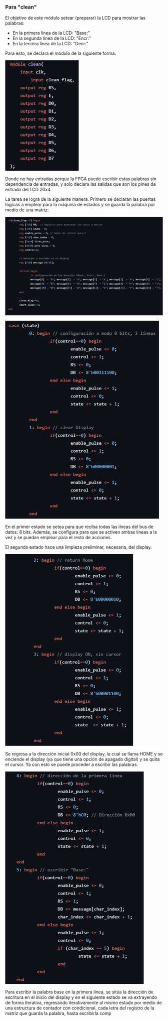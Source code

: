 ### Para "clean"

El objetivo de este módulo setear (preparar) la LCD para mostrar las palabras:
- En la primera línea de la LCD: "Base:"
- En la segunda línea de la LCD: "Encr:"
- En la tercera línea de la LCD: "Decr:"

Para esto, se declara el módulo de la siguiente forma:

![](Imagenes/Pasted_image_20250306120612.png)

Donde no hay entradas porque la FPGA puede escribir estas palabras sin dependencia de entradas, y solo declara las salidas que son los pines de entrada del LCD 20x4.

La tarea se logra de la siguiente manera. Primero se declaran las puertas lógicas a emplear para la máquina de estados y se guarda la palabra por medio de una matriz:

![](Imagenes/Pasted_image_20250306120850.png)

![](Imagenes/Pasted_image_20250306120927.png)

En el primer estado se setea para que reciba todas las líneas del bus de datos: 8 bits. Además, se configura para que se activen ambas líneas a la vez y se puedan emplear para el resto de acciones.

El segundo estado hace una limpieza preliminar, necesaria, del display.

![](Imagenes/Pasted_image_20250306120943.png)

Se regresa a la dirección inicial 0x00 del display, la cual se llama HOME y se enciende el display (ya que tiene una opción de apagado digital) y se quita el cursor. Ya con esto se puede proceder a escribir las palabras.

![](Imagenes/Pasted_image_20250306121331.png)

Para escribir la palabra base en la primera línea, se sitúa la dirección de escritura en el inicio del display y en el siguiente estado se va extrayendo de forma iterativa, regresando iterativamente al mismo estado por medio de una estructura de contador con condicional, cada letra del registro de la matriz que guarda la palabra, hasta escribirla comp
